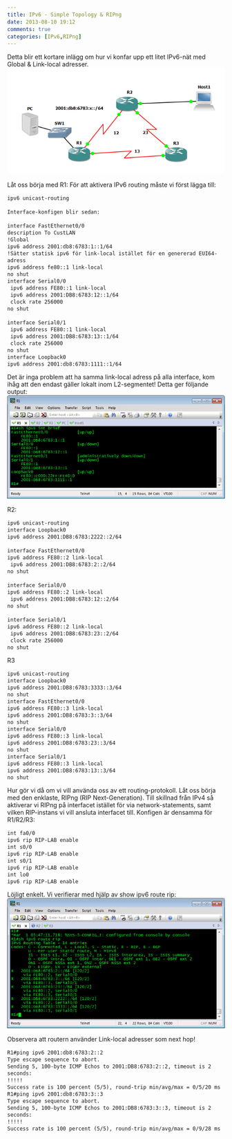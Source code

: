 ```yaml
---
title: IPv6 - Simple Topology & RIPng
date: 2013-08-10 19:12
comments: true
categories: [IPv6,RIPng]
---
```

Detta blir ett kortare inlägg om hur vi konfar upp ett litet IPv6-nät med Global & Link-local adresser. 
[![ipv6-simple-topology](/assets/images/2013/08/ipv6-simple-topology.png)](/assets/images/2013/08/ipv6-simple-topology.png) 

Låt oss börja med R1: För att aktivera IPv6 routing måste vi först lägga till:

```
ipv6 unicast-routing

Interface-konfigen blir sedan:

interface FastEthernet0/0
description To CustLAN
!Global
ipv6 address 2001:db8:6783:1::1/64
!Sätter statisk ipv6 för link-local istället för en genererad EUI64-adress
ipv6 address fe80::1 link-local
no shut
interface Serial0/0
 ipv6 address FE80::1 link-local
 ipv6 address 2001:DB8:6783:12::1/64
 clock rate 256000
no shut

interface Serial0/1
 ipv6 address FE80::1 link-local
 ipv6 address 2001:DB8:6783:13::1/64
 clock rate 256000
no shut
interface Loopback0
ipv6 address 2001:db8:6783:1111::1/64
```
Det är inga problem att ha samma link-local adress på alla interface, kom ihåg att den endast gäller lokalt inom L2-segmentet! Detta ger följande output: 
[![ipv6-biref](/assets/images/2013/08/ipv6-biref.png)](/assets/images/2013/08/ipv6-biref.png)

R2:

```
ipv6 unicast-routing
interface Loopback0
ipv6 address 2001:DB8:6783:2222::2/64

interface FastEthernet0/0
ipv6 address FE80::2 link-local
 ipv6 address 2001:DB8:6783:2::2/64
no shut

interface Serial0/0
ipv6 address FE80::2 link-local
 ipv6 address 2001:DB8:6783:12::2/64
no shut

interface Serial0/1
ipv6 address FE80::2 link-local
 ipv6 address 2001:DB8:6783:23::2/64
 clock rate 256000
no shut
```
R3
```
ipv6 unicast-routing
interface Loopback0
ipv6 address 2001:DB8:6783:3333::3/64
no shut
interface FastEthernet0/0
ipv6 address FE80::3 link-local
ipv6 address 2001:DB8:6783:3::3/64
no shut
interface Serial0/0
ipv6 address FE80::3 link-local
ipv6 address 2001:DB8:6783:23::3/64
no shut
interface Serial0/1
ipv6 address FE80::3 link-local
ipv6 address 2001:DB8:6783:13::3/64
no shut
```
Hur gör vi då om vi vill använda oss av ett routing-protokoll. Låt oss börja med den enklaste, RIPng (RIP Next-Generation). Till skillnad från IPv4 så aktiverar vi RIPng på interfacet istället för via network-statements, samt vilken RIP-instans vi vill ansluta interfacet till. Konfigen är densamma för R1/R2/R3:
```
int fa0/0
ipv6 rip RIP-LAB enable
int s0/0
ipv6 rip RIP-LAB enable
int s0/1
ipv6 rip RIP-LAB enable
int lo0
ipv6 rip RIP-LAB enable
```
Löjligt enkelt. Vi verifierar med hjälp av show ipv6 route rip: 
[![ipv6-route](/assets/images/2013/08/ipv6-route.png)](/assets/images/2013/08/ipv6-route.png) 

Observera att routern använder Link-local adresser som next hop!
```
R1#ping ipv6 2001:db8:6783:2::2
Type escape sequence to abort.
Sending 5, 100-byte ICMP Echos to 2001:DB8:6783:2::2, timeout is 2 seconds:
!!!!!
Success rate is 100 percent (5/5), round-trip min/avg/max = 0/5/20 ms
R1#ping ipv6 2001:db8:6783:3::3
Type escape sequence to abort.
Sending 5, 100-byte ICMP Echos to 2001:DB8:6783:3::3, timeout is 2 seconds:
!!!!!
Success rate is 100 percent (5/5), round-trip min/avg/max = 0/9/28 ms
```